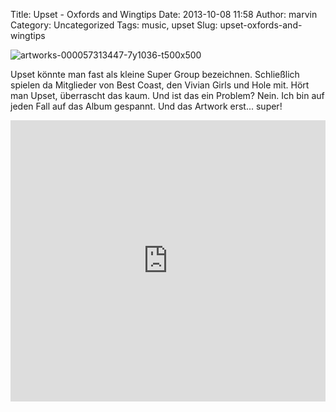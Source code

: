 Title: Upset - Oxfords and Wingtips
Date: 2013-10-08 11:58
Author: marvin
Category: Uncategorized
Tags: music, upset
Slug: upset-oxfords-and-wingtips

![artworks-000057313447-7y1036-t500x500]({filename}/images/artworks-000057313447-7y1036-t500x500.jpg)

Upset könnte man fast als kleine Super Group bezeichnen. Schließlich
spielen da Mitglieder von Best Coast, den Vivian Girls und Hole mit.
Hört man Upset, überrascht das kaum. Und ist das ein Problem? Nein. Ich
bin auf jeden Fall auf das Album gespannt. Und das Artwork erst...
super!

<iframe width="100%" height="450" scrolling="no" frameborder="no" src="https://w.soundcloud.com/player/?url=https%3A//api.soundcloud.com/tracks/109489101&amp;auto_play=false&amp;hide_related=false&amp;show_comments=true&amp;show_user=true&amp;show_reposts=false&amp;visual=true"></iframe>
